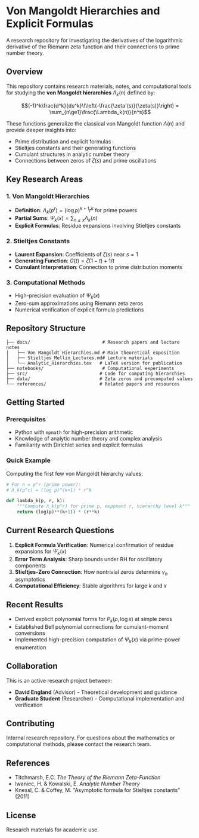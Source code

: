 # Von Mangoldt Hierarchies and Explicit Formulas

A research repository for investigating the derivatives of the logarithmic derivative of the Riemann zeta function and their connections to prime number theory.

## Overview

This repository contains research materials, notes, and computational tools for studying the **von Mangoldt hierarchies** $\Lambda_k(n)$ defined by:

$$(-1)^k\frac{d^k}{ds^k}\!\left(-\frac{\zeta'(s)}{\zeta(s)}\right) = \sum_{n\ge1}\frac{\Lambda_k(n)}{n^s}$$

These functions generalize the classical von Mangoldt function $\Lambda(n)$ and provide deeper insights into:
- Prime distribution and explicit formulas
- Stieltjes constants and their generating functions  
- Cumulant structures in analytic number theory
- Connections between zeros of $\zeta(s)$ and prime oscillations

## Key Research Areas

### 1. Von Mangoldt Hierarchies
- **Definition**: $\Lambda_k(p^r) = (\log p)^{k+1}r^k$ for prime powers
- **Partial Sums**: $\Psi_k(x) = \sum_{n\le x}\Lambda_k(n)$
- **Explicit Formulas**: Residue expansions involving Stieltjes constants

### 2. Stieltjes Constants
- **Laurent Expansion**: Coefficients of $\zeta(s)$ near $s=1$
- **Generating Function**: $G(t) = \zeta(1-t) + 1/t$
- **Cumulant Interpretation**: Connection to prime distribution moments

### 3. Computational Methods
- High-precision evaluation of $\Psi_k(x)$
- Zero-sum approximations using Riemann zeta zeros
- Numerical verification of explicit formula predictions

## Repository Structure

```
├── docs/                           # Research papers and lecture notes
│   ├── Von Mangoldt Hierarchies.md # Main theoretical exposition
│   ├── Stieltjes_Mellin_Lectures.md# Lecture materials
│   └── Analytic_Hierarchies.tex   # LaTeX version for publication
├── notebooks/                      # Computational experiments
├── src/                           # Code for computing hierarchies
├── data/                          # Zeta zeros and precomputed values
└── references/                    # Related papers and resources
```

## Getting Started

### Prerequisites
- Python with `mpmath` for high-precision arithmetic
- Knowledge of analytic number theory and complex analysis
- Familiarity with Dirichlet series and explicit formulas

### Quick Example
Computing the first few von Mangoldt hierarchy values:
```python
# For n = p^r (prime power):
# Λ_k(p^r) = (log p)^(k+1) * r^k

def lambda_k(p, r, k):
    """Compute Λ_k(p^r) for prime p, exponent r, hierarchy level k"""
    return (log(p)**(k+1)) * (r**k)
```

## Current Research Questions

1. **Explicit Formula Verification**: Numerical confirmation of residue expansions for $\Psi_k(x)$
2. **Error Term Analysis**: Sharp bounds under RH for oscillatory components
3. **Stieltjes-Zero Connection**: How nontrivial zeros determine $\gamma_n$ asymptotics
4. **Computational Efficiency**: Stable algorithms for large $k$ and $x$

## Recent Results

- Derived explicit polynomial forms for $P_k(\rho, \log x)$ at simple zeros
- Established Bell polynomial connections for cumulant-moment conversions
- Implemented high-precision computation of $\Psi_k(x)$ via prime-power enumeration

## Collaboration

This is an active research project between:
- **David England** (Advisor) - Theoretical development and guidance
- **Graduate Student** (Researcher) - Computational implementation and verification

## Contributing

Internal research repository. For questions about the mathematics or computational methods, please contact the research team.

## References

- Titchmarsh, E.C. *The Theory of the Riemann Zeta-Function*
- Iwaniec, H. & Kowalski, E. *Analytic Number Theory*
- Knessl, C. & Coffey, M. "Asymptotic formula for Stieltjes constants" (2011)

## License

Research materials for academic use.